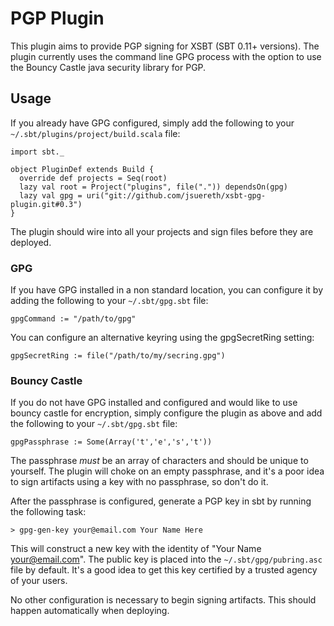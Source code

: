 # PGP Plugin

This plugin aims to provide PGP signing for XSBT (SBT 0.11+ versions).  The plugin currently uses the command line GPG process with the option to use the Bouncy Castle java security library for PGP. 


## Usage

If you already have GPG configured, simply add the following to your `~/.sbt/plugins/project/build.scala` file:

    import sbt._

    object PluginDef extends Build {
      override def projects = Seq(root)
      lazy val root = Project("plugins", file(".")) dependsOn(gpg)
      lazy val gpg = uri("git://github.com/jsuereth/xsbt-gpg-plugin.git#0.3")
    }

The plugin should wire into all your projects and sign files before they are deployed.

### GPG

If you have GPG installed in a non standard location, you can configure it by adding the following to your `~/.sbt/gpg.sbt` file:

    gpgCommand := "/path/to/gpg"

You can configure an alternative keyring using the gpgSecretRing setting:

    gpgSecretRing := file("/path/to/my/secring.gpg")


### Bouncy Castle

If you do not have GPG installed and configured and would like to use bouncy castle for encryption, simply configure the plugin as above and add the following to your `~/.sbt/gpg.sbt` file:

    gpgPassphrase := Some(Array('t','e','s','t'))

The passphrase *must* be an array of characters and should be unique to yourself.   The plugin will choke on an empty passphrase, and it's a poor idea to sign artifacts using a key with no passphrase, so don't do it.

After the passphrase is configured, generate a PGP key in sbt by running the following task:

    > gpg-gen-key your@email.com Your Name Here

This will construct a new key with the identity of "Your Name <your@email.com>".  The public key is placed into the `~/.sbt/gpg/pubring.asc` file by default.   It's a good idea to get this key certified by a trusted agency of your users.

No other configuration is necessary to begin signing artifacts.   This should happen automatically when deploying.
